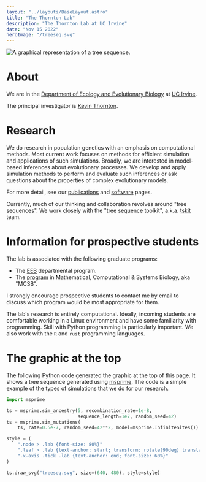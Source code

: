 ```yaml
---
layout: "../layouts/BaseLayout.astro"
title: "The Thornton Lab"
description: "The Thornton Lab at UC Irvine"
date: "Nov 15 2022"
heroImage: "/treeseq.svg"
---
```


![A graphical representation of a tree sequence.](/treeseq.svg)

# About

We are in the [Department of Ecology and Evolutionary Biology](https://ecoevo.bio.uci.edu/) at [UC Irvine](https://www.uci.edu).

The principal investigator is [Kevin Thornton](https://scholar.google.com/citations?user=NFGMzB0AAAAJ&hl=en&oi=ao).

# Research

We do research in population genetics with an emphasis on computational methods.
Most current work focuses on methods for efficient simulation and applications of such simulations.
Broadly, we are interested in model-based inferences about evolutionary processes.
We develop and apply simulation methods to perform and evaluate such inferences or ask questions about the properties of complex evolutionary models.

For more detail, see our [publications](../publications) and [software](../software) pages.

Currently, much of our thinking and collaboration revolves around "tree sequences".
We work closely with the "tree sequence toolkit", a.k.a. [tskit](https://tskit.dev) team.

# Information for prospective students

The lab is associated with the following graduate programs:

* The [EEB](https://ecoevo.bio.uci.edu/) departmental program.
* The [program](https://ccbs.uci.edu/education/mcsb/) in Mathematical, Computational & Systems Biology, aka "MCSB".

I strongly encourage prospective students to contact me by email to discuss which program would be most appropriate for them. 

The lab's research is entirely computational.
Ideally, incoming students are comfortable working in a Linux environment and have some familiarity with programming.
Skill with Python programming is particularly important.
We also work with the `R` and `rust` programming languages.

# The graphic at the top

The following Python code generated the graphic at the top of this page.
It shows a tree sequence generated using [msprime](https://tskit.dev/software/msprime.html).
The code is a simple example of the types of simulations that we do for our research.

```python
import msprime

ts = msprime.sim_ancestry(5, recombination_rate=1e-8,
                          sequence_length=1e7, random_seed=42)
ts = msprime.sim_mutations(
    ts, rate=0.5e-7, random_seed=42**2, model=msprime.InfiniteSites())

style = (
    ".node > .lab {font-size: 80%}"
    ".leaf > .lab {text-anchor: start; transform: rotate(90deg) translate(6px)}"
    ".x-axis .tick .lab {text-anchor: end; font-size: 60%}"
)

ts.draw_svg("treeseq.svg", size=(640, 480), style=style)
```

